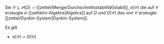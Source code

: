 Sei $\mathcal{C} \subseteq \mathcal{P}(\Omega)$ $\cap$-[[zettel/Menge/Durchschnittsstabilität|stabil]], $\sigma(\mathcal{C})$ die auf $\mathcal{C}$ erzeugte $\sigma$-[[zettel/σ-Algebra|Algebra]] auf $\Omega$ und $D(\mathcal{C})$ das von $\mathcal{C}$ erzeugte [[zettel/Dynkin-System|Dynkin-System]].

Es gilt
- $\sigma(\mathcal{C}) = D(\mathcal{C})$
